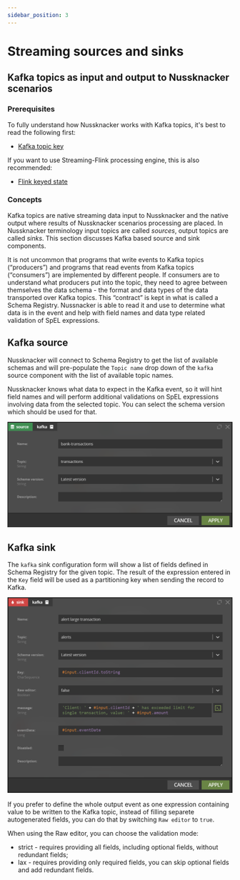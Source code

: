 ```yaml
---
sidebar_position: 3
---
```


# Streaming sources and sinks

## Kafka topics as input and output to Nussknacker scenarios

### Prerequisites

To fully understand how Nussknacker works with Kafka topics, it's best to read the following first:
* [Kafka topic key](https://kafka.apache.org/intro)

If you want to use Streaming-Flink processing engine, this is also recommended:
* [Flink keyed state](https://ci.apache.org/projects/flink/flink-docs-master/docs/concepts/stateful-stream-processing/#keyed-state)

### Concepts

Kafka topics are native streaming data input to Nussknacker and the native output where results of Nussknacker scenarios processing are placed. In Nussknacker terminology input topics are called _sources_, output topics are called _sinks_. This section discusses Kafka based  source and sink components. 

It is not uncommon that  programs that write events to Kafka topics (“producers”) and programs that read events from Kafka topics (“consumers”) are implemented by different people. If consumers are to understand what producers put into the topic, they need to agree between themselves the data schema - the format and data types of the data transported over Kafka topics. This “contract” is kept in what is called a Schema Registry. Nussnacker is able to read it and use to determine what data is in the event and help with field names and data type related validation of SpEL expressions.

## Kafka source

Nussknacker will connect to Schema Registry to get the list of available schemas and will pre-populate the `Topic name` drop down of the `kafka` source component with the list of available topic names.

Nussknacker knows what data to expect in the Kafka event, so it will hint field names and will perform additional validations on SpEL expressions involving data from the selected topic. You can select the schema version which should be used for that.

![Kafka source](img/kafkaSource.png "Kafka source")

## Kafka sink

The `kafka` sink configuration form will show a list of fields defined in Schema Registry for the given topic. The result of the expression entered in the `Key` field will be used as a partitioning key when sending the record to Kafka. 

![Kafka sink](img/kafkaSink.png "Kafka sink")

If you prefer to define the whole output event as one expression containing value to be written to the Kafka topic, instead of filling separete autogenerated fields, you can do that by switching `Raw editor` to `true`.

When using the Raw editor, you can choose the validation mode:
* strict - requires providing all fields, including optional fields, without redundant fields;
* lax - requires providing only required fields, you can skip optional fields and add redundant fields.